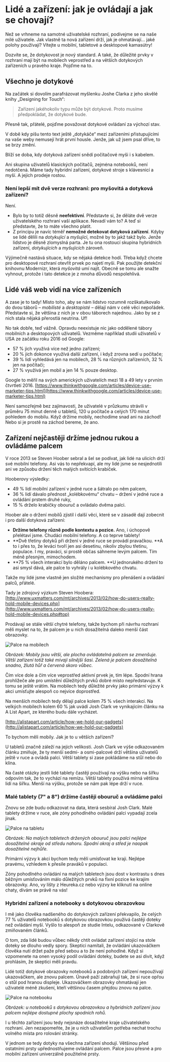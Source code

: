 # Lidé a zařízení: jak je ovládají a jak se chovají?

Než se vrhneme na samotné uživatelské rozhraní, podívejme se na naše milé uživatele. Jak vlastně ta nová zařízení drží, jak je ohmatávají… jaké polohy používají? Vítejte u mobilní, tabletové a desktopové kamasútry!

Dozvíte se, že dotykovost je nový standard. A také, že důležité prvky v rozhraní mají být na mobilech veprostřed a na větších dotykových zařízeních u pravého kraje. Pojďme na to.

## Všechno je dotykové

Na začátek si dovolím parafrázovat myšlenku Joshe Clarka z jeho skvělé knihy „Designing for Touch“:

> Zařízení jakéhokoliv typu může být dotykové. Proto musíme předpokládat, že dotykové bude.

Přesně tak, přátelé, pojďme považovat dotykové ovládaní za výchozí stav.

V době kdy píšu tento text ještě „dotykáče“ mezi zařízeními přistupujícími na vaše weby nemusejí hrát první housle.  Jenže, jak už jsem psal dříve, to se brzy změní. 

Blíží se doba, kdy dotyková zařízení snědí počítačové myši i s kabelem. 

Ani skupina uživatelů klasických počítačů,  zejména notebooků, není nedotčená. Máme tady hybridní zařízení, dotykové stroje s klávesnicí a myší. A jejich prodeje rostou.

### Není lepší mít dvě verze rozhraní: pro myšovitá a dotyková zařízení?

Není. 

* Bylo by to totiž děsně **neefektivní**. Představte si, že děláte dvě verze uživatelského rozhraní vaší aplikace. Nevadí vám to? A teď si představte, že to máte všechno platit.
* Z principu je navíc téměř **nemožné detekovat dotyková zařízení**. Kdyby se lidé dělili na *dotykující* a *myšujíc*í, možné by to jakž takž bylo. Jenže lidstvo je děsně zlomyslná parta. Je tu ona rostoucí skupina hybridních zařízení, *dotykujících* a *myšujících* zároveň.

Výjimečně nastává situace, kdy se nějaká detekce hodí. Třeba když chcete pro desktopové rozhraní otevřít prvek po najetí myši. Pak použijte detekční knihovnu Modernizr, která *myšovitá* umí najít. Obecně se tomu ale snažte vyhnout, protože i tato detekce je z mnoha důvodů nespolehlivá. 

## Lidé váš web vidí na více zařízeních

A zase je to tady! Místo toho, aby se nám lidstvo rozumně rozškatulkovalo do dvou táborů – *mobilisté* a *desktopisté* – dělají nám v celé věci nepořádek. Představte si, že většina z nich je v obou táborech najednou. Jako by se z nich stala nějaká přerostlá neutrina. Uf!

No tak dobře, teď vážně. Opravdu neexistuje nic jako oddělené tábory mobilních a desktopových uživatelů. Vezměme například studii uživatelů v USA ze začátku roku 2016 od Google:

* 57 % jich využívá více než jedno zařízení;
* 20 % jich dokonce využívá další zařízení, i když zrovna sedí u počítače;
* 39 % lidí vyhledává jen na mobilech, 28 % na různých zařízeních, 32 % jen na počítači;
* 27 % využívá jen mobil a jen 14 % pouze desktop.

Google to měřil na svých amerických uživatelích mezi 18 a 49 lety v prvním čtvrtletí 2016. [https://www.thinkwithgoogle.com/articles/device-use-marketer-tips.html](https://www.thinkwithgoogle.com/articles/device-use-marketer-tips.html)

Není samozřejmě bez zajímavosti, že uživatelé v průzkumu strávili v průměru 75 minut denně u tabletů, 120 u počítače a celých 170 minut pohledem do mobilu. Když držíme mobily, nechodíme snad ani na záchod! Nebo si je prostě na záchod bereme, že ano.

## Zařízení nejčastěji držíme jednou rukou a ovládáme palcem

V roce 2013 se Steven Hoober sebral a šel se podívat, jak lidé na ulicích drží své mobilní telefony. Asi vás to nepřekvapí, ale my lidé jsme se nesjednotili ani ve způsobu držení těch malých svítících krabiček. 

Hooberovy výsledky:

* 49 % lidí mobilní zařízení v jedné ruce a šátralo po něm palcem,
* 36 % lidí dávalo přednost „kolébkovému“ chvatu – držení v jedné ruce a ovládání prstem druhé ruky,
* 15 % drželo krabičky obouruč a ovládalo dvěma palci.

Hoober ale o držení mobilů zjistil i další věci, které se v zásadě dají zobecnit i pro další dotyková  zařízení:

* **Držíme telefony různě podle kontextu a pozice.** 
Ano, i úchopově přelétaví jsme. Chudáci mobilní telefony. A co teprve tablety!
* **Dvě třetiny dotyků při držení v jedné ruce se provádí pravačkou. 
**A to i přes to, že leváci tvoří jen asi desetinu, nikoliv zbylou třetinu, populace. I my, praváci, si prostě občas sáhneme levým palcem. Tím méně přesným, mimochodem.
* **75 % všech interakcí bylo děláno palcem. 
**U jednorukého držení to asi smysl dává, ale palce to vyhrály i u kolébkového chvatu. 

Takže my lidé jsme vlastně jen složité mechanismy pro přenášení a ovládání palců, přátelé. 

Tady je zdrojový výzkum Steven Hoobera: [http://www.uxmatters.com/mt/archives/2013/02/how-do-users-really-hold-mobile-devices.php](http://www.uxmatters.com/mt/archives/2013/02/how-do-users-really-hold-mobile-devices.php#top)

Prodávají se stále větší chytré telefony, takže bychom při návrhu rozhraní měli myslet na to, že palcem je u nich dosažitelná daleko menší část obrazovky.

![Palce na mobilech](dist/images/vdwd/original/palce-mobily.png)

*Obrázek: Mobily jsou větší, ale plocha ovládatelná palcem se zmenšuje. Větší zařízení totiž také mívají silnější šasi. Zelená je palcem dosažitelná snadno, žlutá hůř a červená skoro vůbec.*

Čím více dole a čím více veprostřed aktivní prvek je, tím lépe. Spodní hrana prohlížeče ale pro umístění důležitých prvků dobré místo nepředstavuje. K tomu se ještě vrátím. Na mobilech tedy důležité prvky jako primární výzvy k akci umísťujte alespoň co nejvíce doprostřed. 

Na menších mobilech tedy dělají palce kolem 75 % všech interakcí. Na velkých mobilech kolem 60 % jak uvádí Josh Clark ve vynikajícím článku na A List Apart, ze kterého budu dále vycházet.

[http://alistapart.com/article/how-we-hold-our-gadgets](http://alistapart.com/article/how-we-hold-our-gadgets)

To bychom měli mobily. Jak je to u větších zařízení?

U tabletů značně záleží na jejich velikosti. Josh Clark ve výše odkazovaném článku zmiňuje, že ty menší sedmi- a osmi-palcové drží většina uživatelů ještě v ruce a ovládá palci. Větší tablety si zase pokládáme na stůl nebo do klína. 

Na časté otázky jestli lidé tablety častěji používají na výšku nebo na šířku odpovím tak, že to vychází na remízu. Větší tablety používá mírná většina lidí na šířku. Menší na výšku, protože se nám pak lépe drží v ruce.

### Malé tablety (7" a 8") držíme častěji obouruč a ovládáme palci

Znovu se zde budu odkazovat na data, která sesbíral Josh Clark. Malé tablety držíme v ruce, ale zóny pohodlného ovládání palci vypadají zcela jinak. 

![Palce na tabletu](dist/images/vdwd/original/palce-tablet.png)

*Obrázek: Na malých tabletech držených obouruč jsou palci nejlépe dosažitelné okraje od středu nahoru. Spodní okraj a střed je naopak dosažitelné nejhůře.*

Primární výzvy k akci bychom tedy měli umísťovat ke kraji. Nejlépe pravému, vzhledem k přesile praváků v populaci. 

Zóny pohodlného ovládání na malých tabletech jsou dost v kontrastu s dnes běžným umísťováním málo důležitých prvků na fixní pozice ke krajím obrazovky. Ano, vy lišty z Heureka.cz nebo výzvy ke kliknutí na online chaty, dívám se právě na vás!

### Hybridní zařízení a notebooky s dotykovou obrazovkou

I mě jako člověka nadšeného do dotykových zařízení překvapilo, že celých 77 % uživatelů notebooků s dotykovou obrazovkou používá častěji doteky než ovládání myší. Vyšlo to alespoň ze studie Intelu, odkazované v Clarkově zmiňovaném článků.

O tom, zda lidé budou vůbec někdy chtít ovládat zařízení stojící na stole doteky se dlouho vedly spory. Skeptici namítali, že ovládání ukazováčkem člověka nutí držet paže před sebou a to že není pohodlné. Když si vzpomenete na onen vysoký podíl ovládání doteky, budete se asi divit, když prohlásím, že skeptici měli pravdu.

Lidé totiž dotykové obrazovky notebooků  a podobných zařízení nepoužívají ukazováčkem, ale znovu palcem. Únavě paží zabraňují tak, že si ruce opřou o stůl pod hranou displeje. Ukazováčkem obrazovky ohmatávají jen uživatelé méně zkušení, kteří většinou časem přejdou znovu na palce. 

![Palce na notebooku](dist/images/vdwd/original/palce-notebook.png)

*Obrázek: u notebooků s dotykovou obrazovkou a hybridních zařízení jsou palcem nejlépe dostupné plochy spodních rohů.*

I u těchto zařízení jsou tedy nejsnáze dosažitelné kraje uživatelského rozhraní. Jen nezapomeňte, že je u nich uživatelům potřeba nechat trochu volného místa pro rolování stránky.

V jednom se tedy dotyky na všechna zařízení shodují. Většinou před ostatními prsty upřednostňujeme ovládání palcem. Palce jsou přesné a pro mobilní zařízení univerzálně použitelné prsty. 
